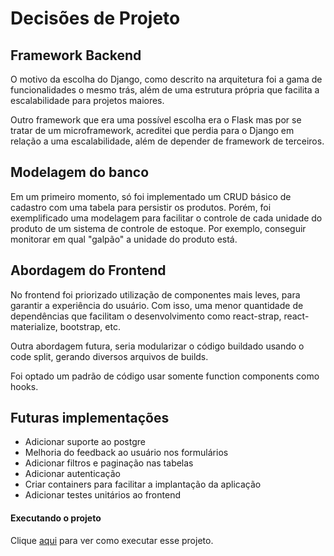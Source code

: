 # Decisões de Projeto

## Framework Backend
O motivo da escolha do Django, como descrito na arquitetura foi a gama de funcionalidades o mesmo trás, além de uma estrutura própria que facilita a escalabilidade para projetos maiores.

Outro framework que era uma possível escolha era o Flask mas por se tratar de um microframework, acreditei que perdia para o Django em relação a uma escalabilidade, além de depender de framework de terceiros.

## Modelagem do banco

Em um primeiro momento, só foi implementado um CRUD básico de cadastro com uma tabela para persistir os produtos. Porém, foi exemplificado uma modelagem para facilitar o controle de cada unidade do produto de um sistema de controle de estoque. Por exemplo, conseguir monitorar em qual "galpão" a unidade do produto está.

## Abordagem do Frontend

No frontend foi priorizado utilização de componentes mais leves, para garantir a experiência do usuário. Com isso, uma menor quantidade de dependências que facilitam o desenvolvimento como react-strap, react-materialize, bootstrap, etc.

Outra abordagem futura, seria modularizar o código buildado usando o code split, gerando diversos arquivos de builds.

Foi optado um padrão de código usar somente function components como hooks.

## Futuras implementações

- Adicionar suporte ao postgre
- Melhoria do feedback ao usuário nos formulários
- Adicionar filtros e paginação nas tabelas
- Adicionar autenticação
- Criar containers para facilitar a implantação da aplicação
- Adicionar testes unitários ao frontend

#### Executando o projeto
Clique [aqui](executando.md) para ver como executar esse projeto.
